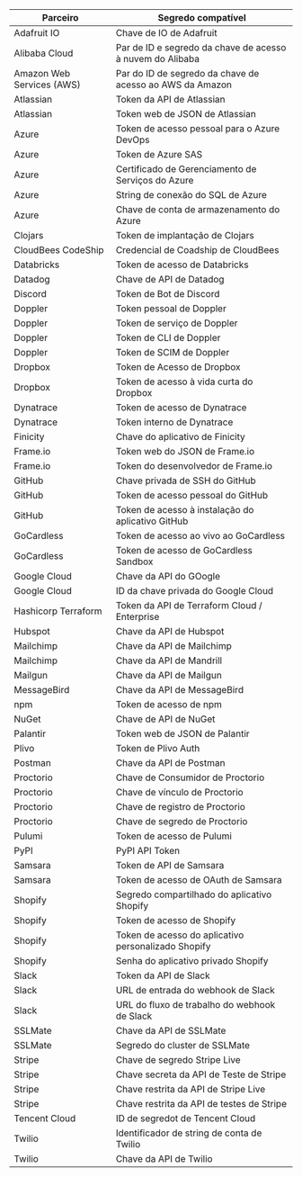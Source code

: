 | Parceiro                  | Segredo compatível                                                                   |
| ------------------------- | ------------------------------------------------------------------------------------ |
| Adafruit IO               | Chave de IO de Adafruit                                                              |
| Alibaba Cloud             | Par de ID e segredo da chave de acesso à nuvem do Alibaba                            |
| Amazon Web Services (AWS) | Par do ID de segredo da chave de acesso ao AWS da Amazon                             |
| Atlassian                 | Token da API de Atlassian                                                            |
| Atlassian                 | Token web de JSON de Atlassian                                                       |
| Azure                     | Token de acesso pessoal para o Azure DevOps | azure_devops_personal_access_token |
| Azure                     | Token de Azure SAS | azure_sas_token                                               |
| Azure                     | Certificado de Gerenciamento de Serviços do Azure | azure_management_certificate   |
| Azure                     | String de conexão do SQL de Azure | azure_sql_connection_string                    |
| Azure                     | Chave de conta de armazenamento do Azure | azure_storage_account_key               |
| Clojars                   | Token de implantação de Clojars                                                      |
| CloudBees CodeShip        | Credencial de Coadship de CloudBees                                                  |
| Databricks                | Token de acesso de Databricks                                                        |
| Datadog                   | Chave de API de Datadog                                                              |
| Discord                   | Token de Bot de Discord                                                              |
| Doppler                   | Token pessoal de Doppler                                                             |
| Doppler                   | Token de serviço de Doppler                                                          |
| Doppler                   | Token de CLI de Doppler                                                              |
| Doppler                   | Token de SCIM de Doppler                                                             |
| Dropbox                   | Token de Acesso de Dropbox                                                           |
| Dropbox                   | Token de acesso à vida curta do Dropbox                                              |
| Dynatrace                 | Token de acesso de Dynatrace                                                         |
| Dynatrace                 | Token interno de Dynatrace                                                           |
| Finicity                  | Chave do aplicativo de Finicity                                                      |
| Frame.io                  | Token web do JSON de Frame.io                                                        |
| Frame.io                  | Token do desenvolvedor de Frame.io                                                   |
| GitHub                    | Chave privada de SSH do GitHub                                                       |
| GitHub                    | Token de acesso pessoal do GitHub                                                    |
| GitHub                    | Token de acesso à instalação do aplicativo GitHub                                    |
| GoCardless                | Token de acesso ao vivo ao GoCardless                                                |
| GoCardless                | Token de acesso de GoCardless Sandbox                                                |
| Google Cloud              | Chave da API do GOogle                                                               |
| Google Cloud              | ID da chave privada do Google Cloud                                                  |
| Hashicorp Terraform       | Token da API de Terraform Cloud / Enterprise                                         |
| Hubspot                   | Chave da API de Hubspot                                                              |
| Mailchimp                 | Chave da API de Mailchimp                                                            |
| Mailchimp                 | Chave da API de Mandrill                                                             |
| Mailgun                   | Chave da API de Mailgun                                                              |
| MessageBird               | Chave da API de MessageBird                                                          |
| npm                       | Token de acesso de npm                                                               |
| NuGet                     | Chave de API de NuGet                                                                |
| Palantir                  | Token web de JSON de Palantir                                                        |
| Plivo                     | Token de Plivo Auth                                                                  |
| Postman                   | Chave da API de Postman                                                              |
| Proctorio                 | Chave de Consumidor de Proctorio                                                     |
| Proctorio                 | Chave de vínculo de Proctorio                                                        |
| Proctorio                 | Chave de registro de Proctorio                                                       |
| Proctorio                 | Chave de segredo de Proctorio                                                        |
| Pulumi                    | Token de acesso de Pulumi                                                            |
| PyPI                      | PyPI API Token                                                                       |
| Samsara                   | Token de API de Samsara                                                              |
| Samsara                   | Token de acesso de OAuth de Samsara                                                  |
| Shopify                   | Segredo compartilhado do aplicativo Shopify                                          |
| Shopify                   | Token de acesso de Shopify                                                           |
| Shopify                   | Token de acesso do aplicativo personalizado Shopify                                  |
| Shopify                   | Senha do aplicativo privado Shopify                                                  |
| Slack                     | Token da API de Slack                                                                |
| Slack                     | URL de entrada do webhook de Slack                                                   |
| Slack                     | URL do fluxo de trabalho do webhook de Slack                                         |
| SSLMate                   | Chave da API de SSLMate                                                              |
| SSLMate                   | Segredo do cluster de SSLMate                                                        |
| Stripe                    | Chave de segredo Stripe Live                                                         |
| Stripe                    | Chave secreta da API de Teste de Stripe                                              |
| Stripe                    | Chave restrita da API de Stripe Live                                                 |
| Stripe                    | Chave restrita da API de testes de Stripe                                            |
| Tencent Cloud             | ID de segredot de Tencent Cloud                                                      |
| Twilio                    | Identificador de string de conta de Twilio                                           |
| Twilio                    | Chave da API de Twilio                                                               |
